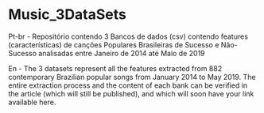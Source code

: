# Music_3DataSets
Pt-br - Repositório contendo 3 Bancos de dados (csv) contendo features (características) de canções Populares Brasileiras de Sucesso e Não-Sucesso analisadas entre Janeiro de 2014 até Maio de 2019

En - The 3 datasets represent all the features extracted from 882 contemporary Brazilian popular songs from January 2014 to May 2019. The entire extraction process and the content of each bank can be verified in the article (which will still be published), and which will soon have your link available here.

